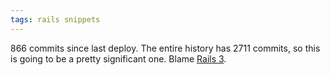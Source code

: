```yaml
---
tags: rails snippets
---
```


866 commits since last deploy. The entire history has 2711 commits, so this is going to be a pretty significant one. Blame [Rails 3](/wiki/Rails_3).
